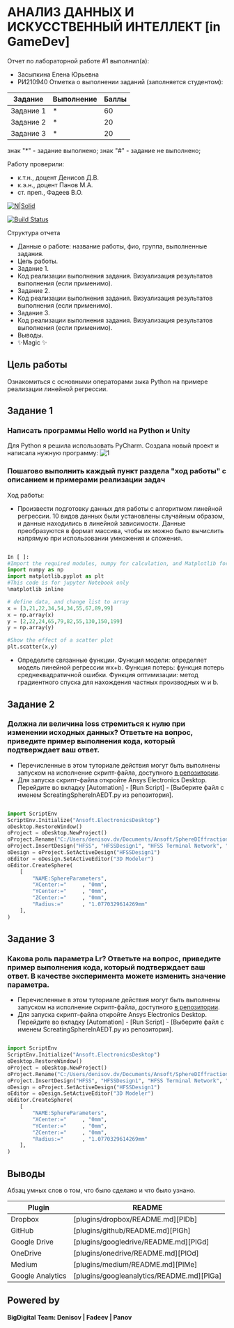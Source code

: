 # АНАЛИЗ ДАННЫХ И ИСКУССТВЕННЫЙ ИНТЕЛЛЕКТ [in GameDev]
Отчет по лабораторной работе #1 выполнил(а):
- Засыпкина Елена Юрьевна
- РИ210940
Отметка о выполнении заданий (заполняется студентом):

| Задание | Выполнение | Баллы |
| ------ | ------ | ------ |
| Задание 1 | * | 60 |
| Задание 2 | * | 20 |
| Задание 3 | * | 20 |

знак "*" - задание выполнено; знак "#" - задание не выполнено;

Работу проверили:
- к.т.н., доцент Денисов Д.В.
- к.э.н., доцент Панов М.А.
- ст. преп., Фадеев В.О.

[![N|Solid](https://cldup.com/dTxpPi9lDf.thumb.png)](https://nodesource.com/products/nsolid)

[![Build Status](https://travis-ci.org/joemccann/dillinger.svg?branch=master)](https://travis-ci.org/joemccann/dillinger)

Структура отчета

- Данные о работе: название работы, фио, группа, выполненные задания.
- Цель работы.
- Задание 1.
- Код реализации выполнения задания. Визуализация результатов выполнения (если применимо).
- Задание 2.
- Код реализации выполнения задания. Визуализация результатов выполнения (если применимо).
- Задание 3.
- Код реализации выполнения задания. Визуализация результатов выполнения (если применимо).
- Выводы.
- ✨Magic ✨

## Цель работы
Ознакомиться с основными операторами зыка Python на примере реализации линейной регрессии.

## Задание 1
### Написать программы Hello world на Python и Unity
Для Python я решила использовать PyCharm. Создала новый проект и написала нужную программу:
![1](https://user-images.githubusercontent.com/102030455/191915927-ef3f27a3-0bfb-4d6f-b19f-6a0ca4f79613.jpg)


### Пошагово выполнить каждый пункт раздела "ход работы" с описанием и примерами реализации задач
Ход работы:
- Произвести подготовку данных для работы с алгоритмом линейной регрессии. 10 видов данных были установлены случайным образом, и данные находились в линейной зависимости. Данные преобразуются в формат массива, чтобы их можно было вычислить напрямую при использовании умножения и сложения.

```py

In [ ]:
#Import the required modules, numpy for calculation, and Matplotlib for drawing
import numpy as np
import matplotlib.pyplot as plt
#This code is for jupyter Notebook only
%matplotlib inline

# define data, and change list to array
x = [3,21,22,34,54,34,55,67,89,99]
x = np.array(x)
y = [2,22,24,65,79,82,55,130,150,199]
y = np.array(y)

#Show the effect of a scatter plot
plt.scatter(x,y)

```

- Определите связанные функции. Функция модели: определяет модель линейной регрессии wx+b. Функция потерь: функция потерь среднеквадратичной ошибки. Функция оптимизации: метод градиентного спуска для нахождения частных производных w и b.


## Задание 2
### Должна ли величина loss стремиться к нулю при изменении исходных данных? Ответьте на вопрос, приведите пример выполнения кода, который подтверждает ваш ответ.

- Перечисленные в этом туториале действия могут быть выполнены запуском на исполнение скрипт-файла, доступного [в репозитории](https://github.com/Den1sovDm1triy/hfss-scripting/blob/main/ScreatingSphereInAEDT.py).
- Для запуска скрипт-файла откройте Ansys Electronics Desktop. Перейдите во вкладку [Automation] - [Run Script] - [Выберите файл с именем ScreatingSphereInAEDT.py из репозитория].

```py

import ScriptEnv
ScriptEnv.Initialize("Ansoft.ElectronicsDesktop")
oDesktop.RestoreWindow()
oProject = oDesktop.NewProject()
oProject.Rename("C:/Users/denisov.dv/Documents/Ansoft/SphereDIffraction.aedt", True)
oProject.InsertDesign("HFSS", "HFSSDesign1", "HFSS Terminal Network", "")
oDesign = oProject.SetActiveDesign("HFSSDesign1")
oEditor = oDesign.SetActiveEditor("3D Modeler")
oEditor.CreateSphere(
	[
		"NAME:SphereParameters",
		"XCenter:="		, "0mm",
		"YCenter:="		, "0mm",
		"ZCenter:="		, "0mm",
		"Radius:="		, "1.0770329614269mm"
	], 
)

```

## Задание 3
### Какова роль параметра Lr? Ответьте на вопрос, приведите пример выполнения кода, который подтверждает ваш ответ. В качестве эксперимента можете изменить значение параметра.

- Перечисленные в этом туториале действия могут быть выполнены запуском на исполнение скрипт-файла, доступного [в репозитории](https://github.com/Den1sovDm1triy/hfss-scripting/blob/main/ScreatingSphereInAEDT.py).
- Для запуска скрипт-файла откройте Ansys Electronics Desktop. Перейдите во вкладку [Automation] - [Run Script] - [Выберите файл с именем ScreatingSphereInAEDT.py из репозитория].

```py

import ScriptEnv
ScriptEnv.Initialize("Ansoft.ElectronicsDesktop")
oDesktop.RestoreWindow()
oProject = oDesktop.NewProject()
oProject.Rename("C:/Users/denisov.dv/Documents/Ansoft/SphereDIffraction.aedt", True)
oProject.InsertDesign("HFSS", "HFSSDesign1", "HFSS Terminal Network", "")
oDesign = oProject.SetActiveDesign("HFSSDesign1")
oEditor = oDesign.SetActiveEditor("3D Modeler")
oEditor.CreateSphere(
	[
		"NAME:SphereParameters",
		"XCenter:="		, "0mm",
		"YCenter:="		, "0mm",
		"ZCenter:="		, "0mm",
		"Radius:="		, "1.0770329614269mm"
	], 
)

```

## Выводы

Абзац умных слов о том, что было сделано и что было узнано.

| Plugin | README |
| ------ | ------ |
| Dropbox | [plugins/dropbox/README.md][PlDb] |
| GitHub | [plugins/github/README.md][PlGh] |
| Google Drive | [plugins/googledrive/README.md][PlGd] |
| OneDrive | [plugins/onedrive/README.md][PlOd] |
| Medium | [plugins/medium/README.md][PlMe] |
| Google Analytics | [plugins/googleanalytics/README.md][PlGa] |

## Powered by

**BigDigital Team: Denisov | Fadeev | Panov**
